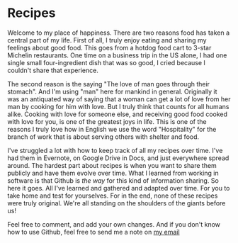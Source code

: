 # Recipes

Welcome to my place of happiness. There are two reasons food has taken a central part of my life. First of all, I truly enjoy eating and sharing my feelings about good food. This goes from a hotdog food cart to 3-star Michelin restaurants. One time on a business trip in the US alone, I had one single small four-ingredient dish that was so good, I cried because I couldn't share that experience.

The second reason is the saying "The love of man goes through their stomach". And I'm using "man" here for mankind in general. Originally it was an antiquated way of saying that a woman can get a lot of love from her man by cooking for him with love. But I truly think that counts for all humans alike. Cooking with love for someone else, and receiving good food cooked with love for you, is one of the greatest joys in life. This is one of the reasons I truly love how in English we use the word "Hospitality" for the branch of work that is about serving others with shelter and food.

I've struggled a lot with how to keep track of all my recipes over time. I've had them in Evernote, on Google Drive in Docs, and just everywhere spread around. The hardest part about recipes is when you want to share them publicly and have them evolve over time. What I learned from working in software is that Github is *the way* for this kind of information sharing. So here it goes. All I've learned and gathered and adapted over time. For you to take home and test for yourselves. For in the end, none of these recipes were truly original. We're all standing on the shoulders of the giants before us!

Feel free to comment, and add your own changes. And if you don't know how to use Github, feel free to send me a note on [my email](mailto:hansdeleenheer@gmail.com)
